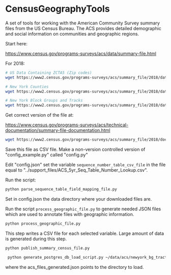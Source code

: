 CensusGeographyTools
====================

A set of tools for working with the American Community Survey summary files from the 
US Census Bureau. The ACS provides detailed demographic and social information on 
communities and geographic regions.

Start here:

https://www.census.gov/programs-surveys/acs/data/summary-file.html

For 2018:

```bash
# US Data Containing ZCTA5 (Zip codes)
wget https://www2.census.gov/programs-surveys/acs/summary_file/2018/data/5_year_by_state/UnitedStates_All_Geographies_Not_Tracts_Block_Groups.zip

# New York Counties
wget https://www2.census.gov/programs-surveys/acs/summary_file/2018/data/5_year_by_state/NewYork_All_Geographies_Not_Tracts_Block_Groups.zip

# New York Block Groups and Tracks
wget https://www2.census.gov/programs-surveys/acs/summary_file/2018/data/5_year_by_state/NewYork_Tracts_Block_Groups_Only.zip
```

Get correct version of the file at:

https://www.census.gov/programs-surveys/acs/technical-documentation/summary-file-documentation.html

```bash
wget https://www2.census.gov/programs-surveys/acs/summary_file/2018/documentation/user_tools/ACS_5yr_Seq_Table_Number_Lookup.csv
```

Save this file as CSV file. Make a non-version controlled version of "config_example.py" called "config.py"

Edit "config.json" set the variable `sequence_number_table_csv_file` in the file equal to "../support_files/ACS_5yr_Seq_Table_Number_Lookup.csv".

Run the script:

```bash
python parse_sequence_table_field_mapping_file.py
```

Set in config.json the data directory where your downloaded files are.

Run the script `process_geographic_file.py` to generate needed JSON files which are used to annotate files with geographic information.
```bash
python process_geographic_file.py
```

This step writes a CSV file for each selected variable. Large amount of data is generated during this step.
```bash
python publish_summary_census_file.py
```

```bash
 python generate_postgres_db_load_script.py ~/data/acs/newyork_bg_tract/acs_files_generated.json
```

where the acs_files_generated.json points to the directory to load.
